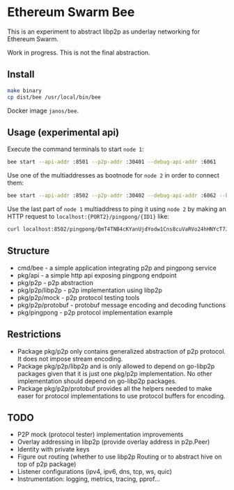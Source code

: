 # Ethereum Swarm Bee

This is an experiment to abstract libp2p as underlay networking for Ethereum Swarm.

Work in progress. This is not the final abstraction.

## Install

```sh
make binary
cp dist/bee /usr/local/bin/bee
```

Docker image `janos/bee`.

## Usage (experimental api)

Execute the command terminals to start `node 1`:

```sh
bee start --api-addr :8501 --p2p-addr :30401 --debug-api-addr :6061
```

Use one of the multiaddresses as bootnode for `node 2` in order to connect them:

```sh
bee start --api-addr :8502 --p2p-addr :30402 --debug-api-addr :6062 --bootnode /ip4/127.0.0.1/tcp/30401/p2p/QmT4TNB4cKYanUjdYodw1Cns8cuVaRVo24hHNYcT7JjkTB
```

Use the last part of `node 1` multiaddress to ping it using `node 2` by making an HTTP request to `localhost:{PORT2}/pingpong/{ID1}` like:

```sh
curl localhost:8502/pingpong/QmT4TNB4cKYanUjdYodw1Cns8cuVaRVo24hHNYcT7JjkTB
```

## Structure

- cmd/bee - a simple application integrating p2p and pingpong service
- pkg/api - a simple http api exposing pingpong endpoint
- pkg/p2p - p2p abstraction
- pkg/p2p/libp2p - p2p implementation using libp2p
- pkg/p2p/mock - p2p protocol testing tools
- pkg/p2p/protobuf - protobuf message encoding and decoding functions
- pkg/pingpong - p2p protocol implementation example

## Restrictions

- Package pkg/p2p only contains generalized abstraction of p2p protocol. It does not impose stream encoding.
- Package pkg/p2p/libp2p and is only allowed to depend on go-libp2p packages given that it is just one pkg/p2p implementation. No other implementation should depend on go-libp2p packages.
- Package pkg/p2p/protobuf provides all the helpers needed to make easer for protocol implementations to use protocol buffers for encoding.

## TODO

- P2P mock (protocol tester) implementation improvements
- Overlay addressing in libp2p (provide overlay address in p2p.Peer)
- Identity with private keys
- Figure out routing (whether to use libp2p Routing or to abstract hive on top of p2p package)
- Listener configurations (ipv4, ipv6, dns, tcp, ws, quic)
- Instrumentation: logging, metrics, tracing, pprof...
